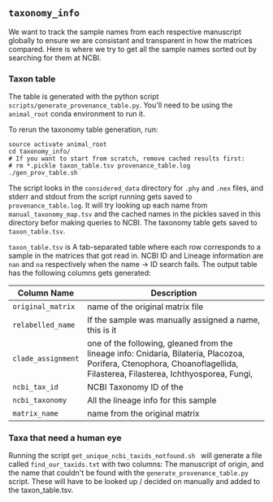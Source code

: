 ## `taxonomy_info`
We want to track the sample names from each respective manuscript globally to ensure we are consistant and transparent in how the matrices compared. Here is where we try to get all the sample names sorted out by searching for them at NCBI.

### Taxon table
The table is generated with the python script `scripts/generate_provenance_table.py`. You'll need to be using the `animal_root` conda environment to run it.

To rerun the taxonomy table generation, run:

```
source activate animal_root
cd taxonomy_info/
# If you want to start from scratch, remove cached results first:
# rm *.pickle taxon_table.tsv provenance_table.log
./gen_prov_table.sh
```
The script looks in the `considered_data` directory for `.phy` and `.nex` files, and stderr and stdout from the script running gets saved to `provenance_table.log`. It will try looking up each name from `manual_taxonomy_map.tsv` and the cached names in the pickles saved in this directory befor making queries to NCBI. The taxonomy table gets saved to `taxon_table.tsv`. 

`taxon_table.tsv` is A tab-separated table where each row corresponds to a sample in the matrices that got read in. NCBI ID and Lineage information are `nan` and `na` respectively when the name -> ID search fails. The output table has the following columns gets generated:

| Column Name | Description |
|---|---|
| `original_matrix` | name of the original matrix file |
| `relabelled_name` | If the sample was manually assigned a name, this is it |
| `clade_assignment` | one of the following, gleaned from the lineage info: Cnidaria, Bilateria, Placozoa, Porifera, Ctenophora, Choanoflagellida, Filasterea, Filasterea, Ichthyosporea, Fungi,  |
| `ncbi_tax_id` | NCBI Taxonomy ID of the  |
| `ncbi_taxonomy` | All the lineage info for this sample |
| `matrix_name` | name from the original matrix |

### Taxa that need a human eye

Running the script `get_unique_ncbi_taxids_notfound.sh ` will generate a file called `find_our_taxids.txt` with two columns: The manuscript of origin, and the name that couldn't be found with the `generate_provenance_table.py` script. These will have to be looked up / decided on manually and added to the taxon_table.tsv.